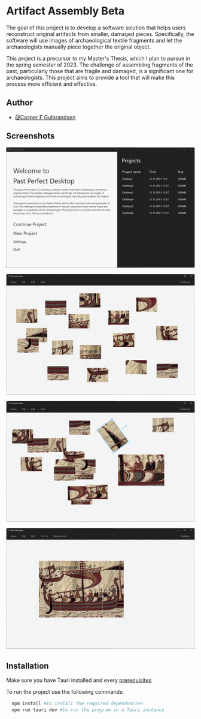 # Artifact Assembly Beta

The goal of this project is to develop a software solution that helps users reconstruct original artifacts from smaller, damaged pieces. Specifically, the software will use images of archaeological textile fragments and let the archaeologists manually piece together the original object.

This project is a precursor to my Master's Thesis, which I plan to pursue in the spring semester of 2023. The challenge of assembling fragments of the past, particularly those that are fragile and damaged, is a significant one for archaeologists. This project aims to provide a tool that will make this process more efficient and effective.

## Author

- [@Casper F Gulbrandsen](https://github.com/casperfg)

## Screenshots

![App Screenshot](./src/assets/images/screenshots/landing-page-screenshot.png)

![App Screenshot](./src/assets/images/screenshots/canvas-page-screenshot.png)

![App Screenshot](./src/assets/images/screenshots/canvas-page-rotate-resize-screenshot.png)

![App Screenshot](./src/assets/images/screenshots/canvas-page-complete-screenshot.png)

## Installation

Make sure you have Tauri installed and every [prerequisites](https://tauri.app/v1/guides/getting-started/prerequisites)

To run the project use the following commands:

```bash
  npm install #to install the required dependencies
  npm run tauri dev #to run the program in a Tauri instance
```
